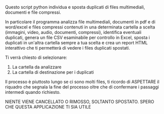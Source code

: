 Questo script python individua e sposta duplicati di files multimediali, documenti e file compressi.

In particolare il programma analizza file multimediali, documenti in pdf e di word/excel e files compressi contenuti in una determinata cartella a scelta (immagini, video, audio, documenti, compressi), identifica eventuali duplicati,
 genera un file CSV esaminabile per controllo in Excel, sposta i duplicati in un'altra cartella sempre a tua scelta e crea un report HTML interattivo che ti permetterà di vedere i files duplicati spostati.
   
Ti verrà chiesto di selezionare:
1. La cartella da analizzare
2. La cartella di destinazione per i duplicati

Il processo è piuttosto lungo se ci sono molti files, ti ricordo di ASPETTARE il riquadro che segnala la fine del processo oltre che di confermare i passaggi intermedi quando richiesto.
  

NIENTE VIENE CANCELLATO O RIMOSSO, SOLTANTO SPOSTATO. SPERO CHE QUESTA APPLICAZIONE TI SIA UTILE



